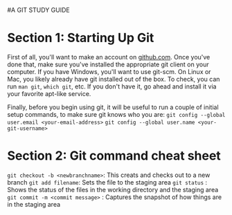 #A GIT STUDY GUIDE

**Section 1: Starting Up Git**
====

First of all, you'll want to make an account on [github.com](https://github.com). Once you've done that, make sure you've installed the appropriate git client on your computer. If you have Windows, you'll want to use git-scm. On Linux or Mac, you likely already have git installed out of the box. To check, you can run `man git`, `which git`, etc. If you don't have it, go ahead and install it via your favorite apt-like service.

Finally, before you begin using git, it will be useful to run a couple of initial setup commands, to make sure git knows who you are:
`git config --global user.email <your-email-address>` 
`git config --global user.name <your-git-username>`

**Section 2: Git command cheat sheet**
======
`git checkout -b <newbranchname>`: This creats and checks out to a new branch
`git add filename`: Sets the file to the staging area
`git status` : Shows the status of the files in the working directory and the staging area
`git commit -m <commit message>` : Captures the snapshot of how things are in the staging area